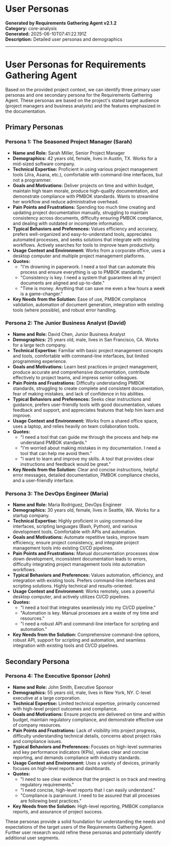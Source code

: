 # User Personas

**Generated by Requirements Gathering Agent v2.1.2**  
**Category:** core-analysis  
**Generated:** 2025-06-10T07:41:22.191Z  
**Description:** Detailed user personas and demographics

---

# User Personas for Requirements Gathering Agent

Based on the provided project context, we can identify three primary user personas and one secondary persona for the Requirements Gathering Agent.  These personas are based on the project's stated target audience (project managers and business analysts) and the features emphasized in the documentation.

## Primary Personas

### Persona 1: The Seasoned Project Manager (Sarah)

* **Name and Role:** Sarah Miller, Senior Project Manager
* **Demographics:** 42 years old, female, lives in Austin, TX.  Works for a mid-sized software company.
* **Technical Expertise:**  Proficient in using various project management tools (Jira, Asana, etc.), comfortable with command-line interfaces, but not a programmer.
* **Goals and Motivations:**  Deliver projects on time and within budget, maintain high team morale, produce high-quality documentation, and demonstrate compliance with PMBOK standards.  Wants to streamline her workflow and reduce administrative overhead.
* **Pain Points and Frustrations:**  Spending too much time creating and updating project documentation manually, struggling to maintain consistency across documents, difficulty ensuring PMBOK compliance, and dealing with outdated or incomplete information.
* **Typical Behaviors and Preferences:**  Values efficiency and accuracy, prefers well-organized and easy-to-understand tools, appreciates automated processes, and seeks solutions that integrate with existing workflows.  Actively searches for tools to improve team productivity.
* **Usage Context and Environment:**  Works from a corporate office, uses a desktop computer and multiple project management platforms.
* **Quotes:**
    * "I'm drowning in paperwork. I need a tool that can automate this process and ensure everything is up to PMBOK standards."
    * "Consistency is key.  I need a system that guarantees all my project documents are aligned and up-to-date."
    * "Time is money.  Anything that can save me even a few hours a week is a game-changer."
* **Key Needs from the Solution:**  Ease of use, PMBOK compliance validation, automation of document generation, integration with existing tools (where possible), and robust error handling.


### Persona 2: The Junior Business Analyst (David)

* **Name and Role:** David Chen, Junior Business Analyst
* **Demographics:** 25 years old, male, lives in San Francisco, CA.  Works for a large tech company.
* **Technical Expertise:**  Familiar with basic project management concepts and tools, comfortable with command-line interfaces, but limited programming experience.
* **Goals and Motivations:**  Learn best practices in project management, produce accurate and comprehensive documentation, contribute effectively to project teams, and impress senior colleagues.
* **Pain Points and Frustrations:**  Difficulty understanding PMBOK standards, struggling to create complete and consistent documentation, fear of making mistakes, and lack of confidence in his abilities.
* **Typical Behaviors and Preferences:**  Seeks clear instructions and guidance, prefers user-friendly tools with good documentation, values feedback and support, and appreciates features that help him learn and improve.
* **Usage Context and Environment:** Works from a shared office space, uses a laptop, and relies heavily on team collaboration tools.
* **Quotes:**
    * "I need a tool that can guide me through the process and help me understand PMBOK standards."
    * "I'm worried about making mistakes in my documentation.  I need a tool that can help me avoid them."
    * "I want to learn and improve my skills. A tool that provides clear instructions and feedback would be great."
* **Key Needs from the Solution:**  Clear and concise instructions, helpful error messages, detailed documentation, PMBOK compliance checks, and a user-friendly interface.


### Persona 3: The DevOps Engineer (Maria)

* **Name and Role:** Maria Rodriguez, DevOps Engineer
* **Demographics:** 30 years old, female, lives in Seattle, WA. Works for a startup company.
* **Technical Expertise:** Highly proficient in using command-line interfaces, scripting languages (Bash, Python), and various development tools.  Comfortable with APIs and automation.
* **Goals and Motivations:**  Automate repetitive tasks, improve team efficiency, ensure project consistency, and integrate project management tools into existing CI/CD pipelines.
* **Pain Points and Frustrations:**  Manual documentation processes slow down development, inconsistent documentation leads to errors, difficulty integrating project management tools into automation workflows.
* **Typical Behaviors and Preferences:**  Values automation, efficiency, and integration with existing tools. Prefers command-line interfaces and scripting solutions.  Highly technical and results-oriented.
* **Usage Context and Environment:** Works remotely, uses a powerful desktop computer, and actively utilizes CI/CD pipelines.
* **Quotes:**
    * "I need a tool that integrates seamlessly into my CI/CD pipeline."
    * "Automation is key.  Manual processes are a waste of my time and resources."
    * "I need a robust API and command-line interface for scripting and automation."
* **Key Needs from the Solution:**  Comprehensive command-line options, robust API, support for scripting and automation, and seamless integration with existing tools and CI/CD pipelines.


## Secondary Persona

### Persona 4: The Executive Sponsor (John)

* **Name and Role:** John Smith, Executive Sponsor
* **Demographics:** 55 years old, male, lives in New York, NY.  C-level executive at a large corporation.
* **Technical Expertise:**  Limited technical expertise, primarily concerned with high-level project outcomes and compliance.
* **Goals and Motivations:**  Ensure projects are delivered on time and within budget, maintain regulatory compliance, and demonstrate effective use of company resources.
* **Pain Points and Frustrations:**  Lack of visibility into project progress, difficulty understanding technical details, concerns about project risks and compliance issues.
* **Typical Behaviors and Preferences:**  Focuses on high-level summaries and key performance indicators (KPIs), values clear and concise reporting, and demands compliance with industry standards.
* **Usage Context and Environment:**  Uses a variety of devices, primarily focuses on high-level reports and dashboards.
* **Quotes:**
    * "I need to see clear evidence that the project is on track and meeting regulatory requirements."
    * "I need concise, high-level reports that I can easily understand."
    * "Compliance is paramount. I need to be assured that all processes are following best practices."
* **Key Needs from the Solution:**  High-level reporting, PMBOK compliance reports, and assurance of project success.


These personas provide a solid foundation for understanding the needs and expectations of the target users of the Requirements Gathering Agent.  Further user research would refine these personas and potentially identify additional user segments.
